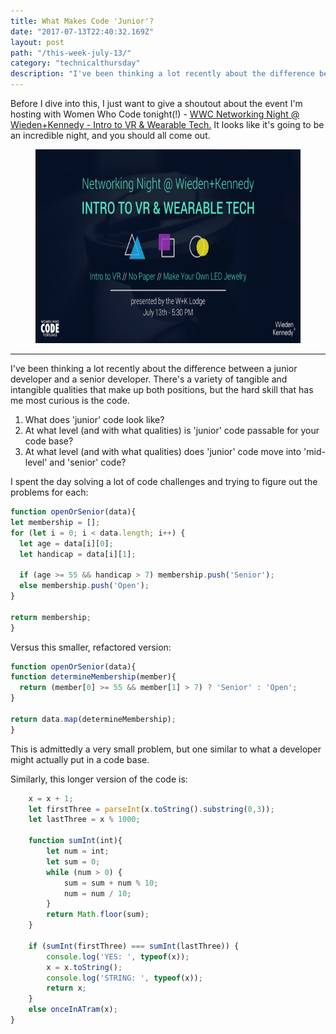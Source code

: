 ```yaml
---
title: What Makes Code 'Junior'?
date: "2017-07-13T22:40:32.169Z"
layout: post
path: "/this-week-july-13/"
category: "technicalthursday"
description: "I've been thinking a lot recently about the difference between a junior developer and a senior developer. There's a variety of tangible and intangible qualities that make up both positions, but the hard skill that has me most curious is the quality of code."
---
```


Before I dive into this, I just want to give a shoutout about the event I'm hosting with Women Who Code tonight(!) - [WWC Networking Night @ Wieden+Kennedy - Intro to VR & Wearable Tech.](https://www.eventbrite.com/e/networking-night-wiedenkennedy-intro-to-vr-wearable-tech-tickets-35443175492) It looks like it's going to be an incredible night, and you should all come out.

  <figure>
    <img style="height: 310px;" src="./july-networking-night.jpg" alt="July Networking Night">
  </figure>

----
I've been thinking a lot recently about the difference between a junior developer and a senior developer. There's a variety of tangible and intangible qualities that make up both positions, but the hard skill that has me most curious is the code.

1. What does 'junior' code look like? 
2. At what level (and with what qualities) is 'junior' code passable for your code base?
3. At what level (and with what qualities) does 'junior' code move into 'mid-level' and 'senior' code?

I spent the day solving a lot of code challenges and trying to figure out the problems for each:

  ```js
  function openOrSenior(data){
  let membership = [];
  for (let i = 0; i < data.length; i++) {
    let age = data[i][0];
    let handicap = data[i][1];
    
    if (age >= 55 && handicap > 7) membership.push('Senior');
    else membership.push('Open');
  }
    
  return membership;
}
  ```

  Versus this smaller, refactored version:

  ```js
  function openOrSenior(data){
  function determineMembership(member){
    return (member[0] >= 55 && member[1] > 7) ? 'Senior' : 'Open';
  }
  
  return data.map(determineMembership);
}
  ```

This is admittedly a very small problem, but one similar to what a developer might actually put in a code base. 

Similarly, this longer version of the code is:

```js
    x = x + 1;
    let firstThree = parseInt(x.toString().substring(0,3));
    let lastThree = x % 1000;
    
    function sumInt(int){
        let num = int;
        let sum = 0;
        while (num > 0) {
            sum = sum + num % 10;
            num = num / 10;
        }
        return Math.floor(sum);
    }
    
    if (sumInt(firstThree) === sumInt(lastThree)) {
        console.log('YES: ', typeof(x));
        x = x.toString();
        console.log('STRING: ', typeof(x));
        return x;
    }
    else onceInATram(x);
}
```
